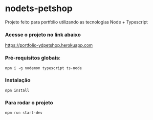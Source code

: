 # nodets-petshop
Projeto feito para portfólio utilizando as tecnologias Node + Typescript

### Acesse o projeto no link abaixo
https://portfolio-ydpetshop.herokuapp.com

### Pré-requisitos globais:
`npm i -g nodemon typescript ts-node`

### Instalação
`npm install`

### Para rodar o projeto
`npm run start-dev`